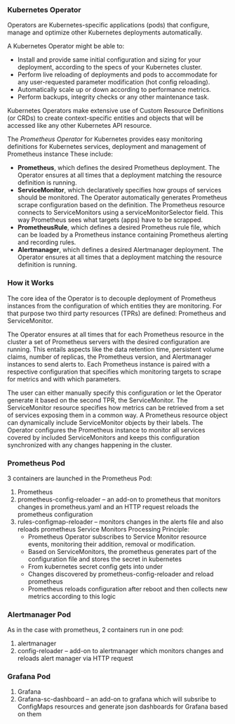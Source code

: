 ### Kubernetes Operator
Operators are Kubernetes-specific applications (pods) that configure, manage and optimize other Kubernetes deployments automatically. 

A Kubernetes Operator might be able to:
  * Install and provide same initial configuration and sizing for your deployment, according to the specs of your Kubernetes cluster.
  * Perform live reloading of deployments and pods to accommodate for any user-requested parameter modification (hot config reloading).
  * Automatically scale up or down according to performance metrics.
  * Perform backups, integrity checks or any other maintenance task.
 
Kubernetes Operators make extensive use of Custom Resource Definitions (or CRDs) to create context-specific entities and objects that will be accessed like any other Kubernetes API resource. 

The *Prometheus Operator* for Kubernetes provides easy monitoring definitions for Kubernetes services, deployment and management of Prometheus instance
These include:

  * **Prometheus**, which defines the desired Prometheus deployment. The Operator ensures at all times that a deployment matching the resource definition is running.
  * **ServiceMonitor**, which declaratively specifies how groups of services should be monitored. The Operator automatically generates Prometheus scrape configuration based on the definition. The Prometheus resource connects to ServiceMonitors using a serviceMonitorSelector field. This way Prometheus sees what targets (apps) have to be scrapped.
  * **PrometheusRule**, which defines a desired Prometheus rule file, which can be loaded by a Prometheus instance containing Prometheus alerting and recording rules.
  * **Alertmanager**, which defines a desired Alertmanager deployment. The Operator ensures at all times that a deployment matching the resource definition is running.


### How it Works
The core idea of the Operator is to decouple deployment of Prometheus instances from the configuration of which entities they are monitoring. For that purpose two third party resources (TPRs) are defined: Prometheus and ServiceMonitor.

The Operator ensures at all times that for each Prometheus resource in the cluster a set of Prometheus servers with the desired configuration are running. This entails aspects like the data retention time, persistent volume claims, number of replicas, the Prometheus version, and Alertmanager instances to send alerts to. Each Prometheus instance is paired with a respective configuration that specifies which monitoring targets to scrape for metrics and with which parameters.

The user can either manually specify this configuration or let the Operator generate it based on the second TPR, the ServiceMonitor. The ServiceMonitor resource specifies how metrics can be retrieved from a set of services exposing them in a common way. A Prometheus resource object can dynamically include ServiceMonitor objects by their labels. The Operator configures the Prometheus instance to monitor all services covered by included ServiceMonitors and keeps this configuration synchronized with any changes happening in the cluster.


### Prometheus Pod 
3 containers are launched in the Prometheus Pod:
  1. Prometheus
  2. prometheus-config-reloader – an add-on to prometheus that monitors changes in prometheus.yaml and an HTTP request reloads the prometheus configuration
  3. rules-configmap-reloader – monitors changes in the alerts file and also reloads prometheus
      Service Monitors Processing Principle:
        * Prometheus Operator subscribes to Service Monitor resource events, monitoring their addition, removal or modification.
        * Based on ServiceMonitors, the prometheus generates part of the configuration file and stores the secret in kubernetes
        * From kubernetes secret config gets into under
        * Changes discovered by prometheus-config-reloader and reload prometheus
        * Prometheus reloads configuration after reboot  and then collects new metrics according to this logic
### Alertmanager Pod
As in the case with prometheus, 2 containers  run in one pod:
 1. alertmanager
 2. config-reloader – add-on to alertmanager which monitors changes and reloads alert manager via HTTP request

### Grafana Pod
  1. Grafana
  2. Grafana-sc-dashboard – an add-on to grafana which will subsribe to ConfigMaps resources and generate json dashboards for Grafana based on them
